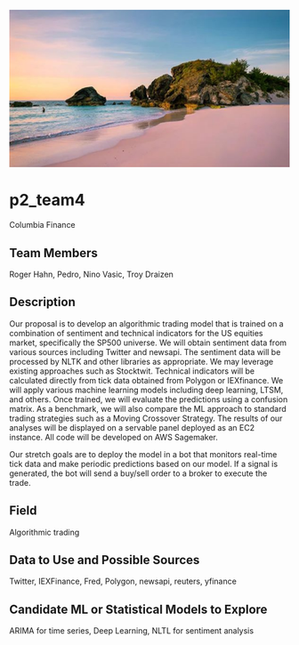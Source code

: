 
![image](bermuda.PNG)

# p2_team4
Columbia Finance


## Team Members
Roger Hahn, Pedro, Nino Vasic, Troy Draizen


## Description
Our proposal is to develop an algorithmic trading model that is trained on a combination of sentiment and technical indicators for the US equities market, specifically the SP500 universe. We will obtain sentiment data from various sources including Twitter and newsapi. The sentiment data will be processed by NLTK and other libraries as appropriate. We may leverage existing approaches such as Stocktwit. Technical indicators will be calculated directly from tick data obtained from Polygon or IEXfinance. We will apply various machine learning models including deep learning, LTSM, and others. Once trained, we will evaluate the predictions using a confusion matrix. As a benchmark, we will also compare the ML approach to standard trading strategies such as a Moving Crossover Strategy. The results of our analyses will be displayed on a servable panel deployed as an EC2 instance. All code will be developed on AWS Sagemaker. 

Our stretch goals are to deploy the model in a bot that monitors real-time tick data and make periodic predictions based on our model. If a signal is generated, the bot will send a buy/sell order to a broker to execute the trade.

## Field
Algorithmic trading

## Data to Use and Possible Sources
Twitter, IEXFinance, Fred, Polygon, newsapi, reuters, yfinance


## Candidate ML or Statistical Models to Explore

ARIMA for time series, Deep Learning, NLTL for sentiment analysis
